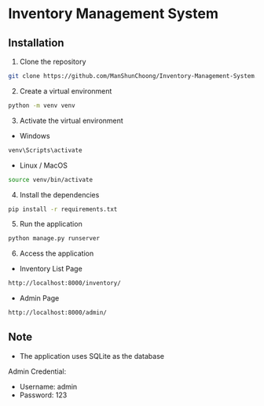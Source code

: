 # Inventory Management System

## Installation

1. Clone the repository

```bash
git clone https://github.com/ManShunChoong/Inventory-Management-System.git
```

2. Create a virtual environment

```bash
python -m venv venv
```

3. Activate the virtual environment

- Windows

```bash
venv\Scripts\activate
```

- Linux / MacOS

```bash
source venv/bin/activate
```

4. Install the dependencies

```bash
pip install -r requirements.txt
```

5. Run the application

```bash
python manage.py runserver
```

6. Access the application

- Inventory List Page

```bash
http://localhost:8000/inventory/
```

- Admin Page

```bash
http://localhost:8000/admin/
```

## Note

- The application uses SQLite as the database

Admin Credential:

- Username: admin
- Password: 123
